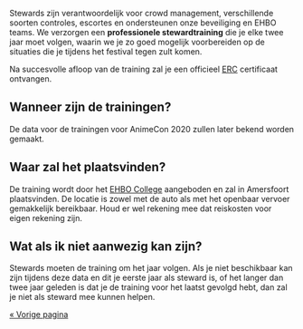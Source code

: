 Stewards zijn verantwoordelijk voor crowd management, verschillende soorten controles, escortes en
ondersteunen onze beveiliging en EHBO teams. We verzorgen een **professionele stewardtraining** die
je elke twee jaar moet volgen, waarin we je zo goed mogelijk voorbereiden op de situaties die je
tijdens het festival tegen zult komen.

Na succesvolle afloop van de training zal je een officieel [ERC](https://erc.europa.eu/) certificaat
ontvangen.

## Wanneer zijn de trainingen?
De data voor de trainingen voor AnimeCon 2020 zullen later bekend worden gemaakt.

## Waar zal het plaatsvinden?
De training wordt door het [EHBO College](https://ehbocollege.nl/) aangeboden en zal in Amersfoort
plaatsvinden. De locatie is zowel met de auto als met het openbaar vervoer gemakkelijk bereikbaar.
Houd er wel rekening mee dat reiskosten voor eigen rekening zijn.

## Wat als ik niet aanwezig kan zijn?
Stewards moeten de training om het jaar volgen. Als je niet beschikbaar kan zijn tijdens deze data
en dit je eerste jaar als steward is, of het langer dan twee jaar geleden is dat je de training voor
het laatst gevolgd hebt, dan zal je niet als steward mee kunnen helpen.

[« Vorige pagina](/registration/)
